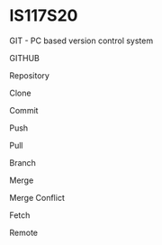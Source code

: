 # IS117S20

GIT - PC based version control system

GITHUB

Repository

Clone

Commit

Push

Pull

Branch

Merge

Merge Conflict

Fetch

Remote
